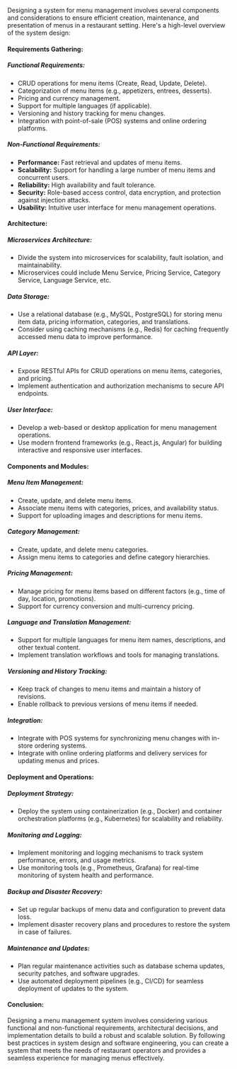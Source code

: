Designing a system for menu management involves several components and considerations to ensure efficient creation, maintenance, and presentation of menus in a restaurant setting. Here's a high-level overview of the system design:

#### Requirements Gathering:

##### Functional Requirements:
- CRUD operations for menu items (Create, Read, Update, Delete).
- Categorization of menu items (e.g., appetizers, entrees, desserts).
- Pricing and currency management.
- Support for multiple languages (if applicable).
- Versioning and history tracking for menu changes.
- Integration with point-of-sale (POS) systems and online ordering platforms.

##### Non-Functional Requirements:
- **Performance:** Fast retrieval and updates of menu items.
- **Scalability:** Support for handling a large number of menu items and concurrent users.
- **Reliability:** High availability and fault tolerance.
- **Security:** Role-based access control, data encryption, and protection against injection attacks.
- **Usability:** Intuitive user interface for menu management operations.


#### Architecture:
##### Microservices Architecture:
- Divide the system into microservices for scalability, fault isolation, and maintainability.
- Microservices could include Menu Service, Pricing Service, Category Service, Language Service, etc.

##### Data Storage:
- Use a relational database (e.g., MySQL, PostgreSQL) for storing menu item data, pricing information, categories, and translations.
- Consider using caching mechanisms (e.g., Redis) for caching frequently accessed menu data to improve performance.

##### API Layer:
- Expose RESTful APIs for CRUD operations on menu items, categories, and pricing.
- Implement authentication and authorization mechanisms to secure API endpoints.

##### User Interface:
- Develop a web-based or desktop application for menu management operations.
- Use modern frontend frameworks (e.g., React.js, Angular) for building interactive and responsive user interfaces.

#### Components and Modules:
##### Menu Item Management:
- Create, update, and delete menu items.
- Associate menu items with categories, prices, and availability status.
- Support for uploading images and descriptions for menu items.

##### Category Management:
- Create, update, and delete menu categories.
- Assign menu items to categories and define category hierarchies.

##### Pricing Management:
- Manage pricing for menu items based on different factors (e.g., time of day, location, promotions).
- Support for currency conversion and multi-currency pricing.

##### Language and Translation Management:
- Support for multiple languages for menu item names, descriptions, and other textual content.
- Implement translation workflows and tools for managing translations.

##### Versioning and History Tracking:
- Keep track of changes to menu items and maintain a history of revisions.
- Enable rollback to previous versions of menu items if needed.

##### Integration:
- Integrate with POS systems for synchronizing menu changes with in-store ordering systems.
- Integrate with online ordering platforms and delivery services for updating menus and prices.

#### Deployment and Operations:
##### Deployment Strategy:
- Deploy the system using containerization (e.g., Docker) and container orchestration platforms (e.g., Kubernetes) for scalability and reliability.

##### Monitoring and Logging:
- Implement monitoring and logging mechanisms to track system performance, errors, and usage metrics.
- Use monitoring tools (e.g., Prometheus, Grafana) for real-time monitoring of system health and performance.

##### Backup and Disaster Recovery:
- Set up regular backups of menu data and configuration to prevent data loss.
- Implement disaster recovery plans and procedures to restore the system in case of failures.

##### Maintenance and Updates:
- Plan regular maintenance activities such as database schema updates, security patches, and software upgrades.
- Use automated deployment pipelines (e.g., CI/CD) for seamless deployment of updates to the system.

#### Conclusion:
Designing a menu management system involves considering various functional and non-functional requirements, architectural decisions, and implementation details to build a robust and scalable solution. By following best practices in system design and software engineering, you can create a system that meets the needs of restaurant operators and provides a seamless experience for managing menus effectively.